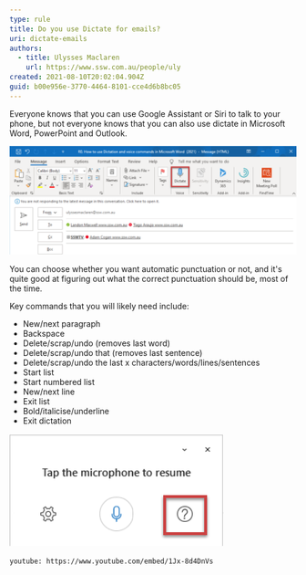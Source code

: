 ```yaml
---
type: rule
title: Do you use Dictate for emails?
uri: dictate-emails
authors:
  - title: Ulysses Maclaren
    url: https://www.ssw.com.au/people/uly
created: 2021-08-10T20:02:04.904Z
guid: b00e956e-3770-4464-8101-cce4d6b8bc05
---
```

Everyone knows that you can use Google Assistant or Siri to talk to your phone, but not everyone knows that you can also use dictate in Microsoft Word, PowerPoint and Outlook.

<!--endintro-->

![Figure: Press this button in the ribbon to dictate, or use the keyboard shortcut of Alt+](dictate.png)

You can choose whether you want automatic punctuation or not, and it's quite good at figuring out what the correct punctuation should be, most of the time.

Key commands that you will likely need include:

* New/next paragraph
* Backspace
* Delete/scrap/undo (removes last word)
* Delete/scrap/undo that (removes last sentence)
* Delete/scrap/undo the last x characters/words/lines/sentences
* Start list
* Start numbered list
* New/next line
* Exit list
* Bold/italicise/underline <word or phrase you want formatted>
* Exit dictation

![Figure: For a full list of available commands, click here (the box that pops up at the bottom of the screen while you dictate)](dictate-more-commands.png)

`youtube: https://www.youtube.com/embed/1Jx-8d4DnVs`